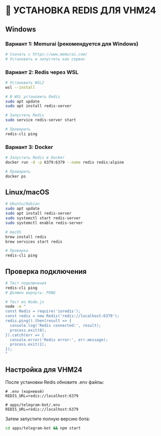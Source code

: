 # 🔴 УСТАНОВКА REDIS ДЛЯ VHM24

## Windows

### Вариант 1: Memurai (рекомендуется для Windows)
```bash
# Скачать с https://www.memurai.com/
# Установить и запустить как сервис
```

### Вариант 2: Redis через WSL
```bash
# Установить WSL2
wsl --install

# В WSL установить Redis
sudo apt update
sudo apt install redis-server

# Запустить Redis
sudo service redis-server start

# Проверить
redis-cli ping
```

### Вариант 3: Docker
```bash
# Запустить Redis в Docker
docker run -d -p 6379:6379 --name redis redis:alpine

# Проверить
docker ps
```

## Linux/macOS

```bash
# Ubuntu/Debian
sudo apt update
sudo apt install redis-server
sudo systemctl start redis-server
sudo systemctl enable redis-server

# macOS
brew install redis
brew services start redis

# Проверка
redis-cli ping
```

## Проверка подключения

```bash
# Тест подключения
redis-cli ping
# Должен вернуть: PONG

# Тест из Node.js
node -e "
const Redis = require('ioredis');
const redis = new Redis('redis://localhost:6379');
redis.ping().then(result => {
  console.log('Redis connected:', result);
  process.exit(0);
}).catch(err => {
  console.error('Redis error:', err.message);
  process.exit(1);
});
"
```

## Настройка для VHM24

После установки Redis обновите .env файлы:

```env
# .env (корневой)
REDIS_URL=redis://localhost:6379

# apps/telegram-bot/.env
REDIS_URL=redis://localhost:6379
```

Затем запустите полную версию бота:
```bash
cd apps/telegram-bot && npm start
